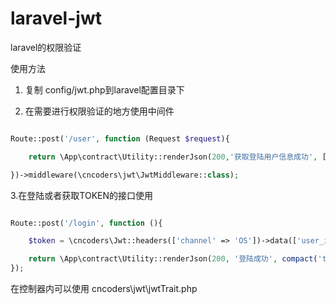 # laravel-jwt

laravel的权限验证

使用方法

1. 复制 config/jwt.php到laravel配置目录下

2. 在需要进行权限验证的地方使用中间件

```php

Route::post('/user', function (Request $request){

    return \App\contract\Utility::renderJson(200,'获取登陆用户信息成功', [$request->jwt->data]);

})->middleware(\cncoders\jwt\JwtMiddleware::class);

```

3.在登陆或者获取TOKEN的接口使用

```php

Route::post('/login', function (){

    $token = \cncoders\Jwt::headers(['channel' => 'OS'])->data(['user_id' => 1001010])->create();

    return \App\contract\Utility::renderJson(200, '登陆成功', compact('token'));
});

```

在控制器内可以使用 cncoders\jwt\jwtTrait.php

